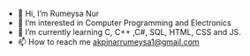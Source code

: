 - 👋 Hi, I’m Rumeysa Nur
- 👀 I’m interested in Computer Programming and Electronics
- 🌱 I’m currently learning C, C++ ,C#, SQL, HTML, CSS and JS.
- 📫 How to reach me akpinarrumeysa1@gmail.com

<!---
rakpinar/rakpinar is a ✨ special ✨ repository because its `README.md` (this file) appears on your GitHub profile.
You can click the Preview link to take a look at your changes.
--->
